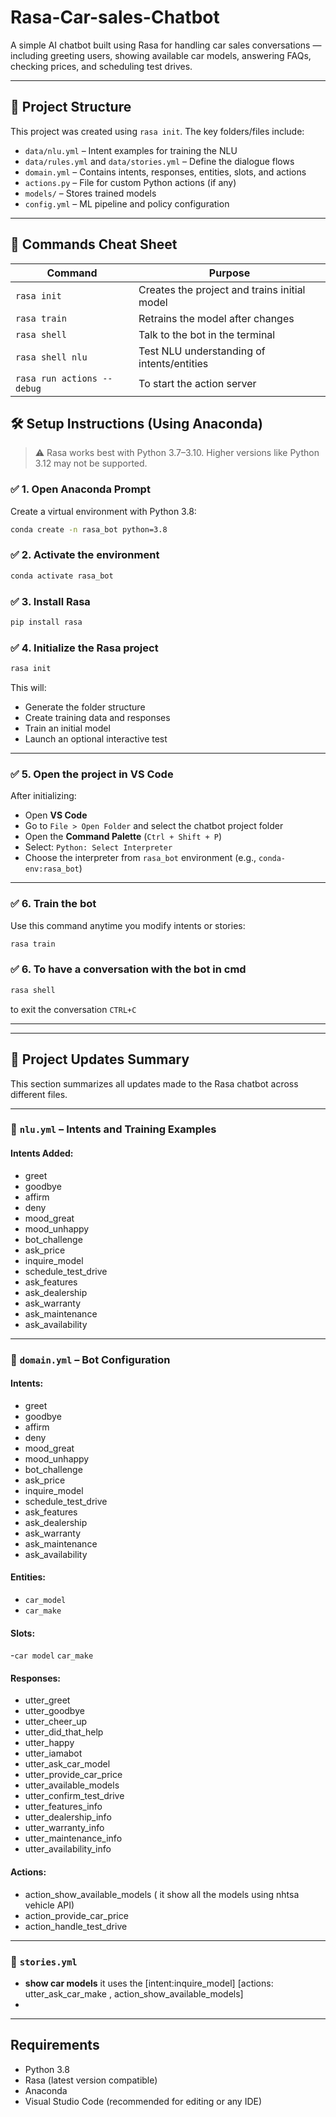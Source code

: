 # Rasa-Car-sales-Chatbot

A simple AI chatbot built using Rasa for handling car sales conversations — including greeting users, showing available car models, answering FAQs, checking prices, and scheduling test drives.

---

## 📁 Project Structure

This project was created using `rasa init`. The key folders/files include:

- `data/nlu.yml` – Intent examples for training the NLU
- `data/rules.yml` and `data/stories.yml` – Define the dialogue flows
- `domain.yml` – Contains intents, responses, entities, slots, and actions
- `actions.py` – File for custom Python actions (if any)
- `models/` – Stores trained models
- `config.yml` – ML pipeline and policy configuration

---
## 🚀 Commands Cheat Sheet

| Command               | Purpose                                       |
|------------------------|-----------------------------------------------|
| `rasa init`            | Creates the project and trains initial model  |
| `rasa train`           | Retrains the model after changes              |
| `rasa shell`           | Talk to the bot in the terminal               |
| `rasa shell nlu`       | Test NLU understanding of intents/entities    |
| `rasa run actions --debug`| To start the action server                 |



## 🛠️ Setup Instructions (Using Anaconda)

> ⚠️ Rasa works best with Python 3.7–3.10. Higher versions like Python 3.12 may not be supported.

### ✅ 1. Open Anaconda Prompt

Create a virtual environment with Python 3.8:

```bash
conda create -n rasa_bot python=3.8
```
### ✅ 2. Activate the environment
```bash
conda activate rasa_bot
```
### ✅ 3. Install Rasa
```bash
pip install rasa
```
### ✅ 4. Initialize the Rasa project
```bash
rasa init
```
This will:
- Generate the folder structure
- Create training data and responses
- Train an initial model
- Launch an optional interactive test

---

### ✅ 5. Open the project in VS Code

After initializing:
- Open **VS Code**
- Go to `File > Open Folder` and select the chatbot project folder
- Open the **Command Palette** (`Ctrl + Shift + P`)
- Select: `Python: Select Interpreter`
- Choose the interpreter from `rasa_bot` environment (e.g., `conda-env:rasa_bot`)

---
### ✅ 6. Train the bot

Use this command anytime you modify intents or stories:
```bash
rasa train
```
### ✅ 6. To have a conversation with the bot in cmd
```bash
rasa shell
```
to exit the conversation `CTRL+C`

---
---

## 🔄 Project Updates Summary

This section summarizes all updates made to the Rasa chatbot across different files.

---

### 📄 `nlu.yml` – Intents and Training Examples

#### Intents Added:
  - greet
  - goodbye
  - affirm
  - deny
  - mood_great
  - mood_unhappy
  - bot_challenge
  - ask_price
  - inquire_model
  - schedule_test_drive
  - ask_features
  - ask_dealership
  - ask_warranty
  - ask_maintenance
  - ask_availability


---

### 📄 `domain.yml` – Bot Configuration

#### Intents:
  - greet
  - goodbye
  - affirm
  - deny
  - mood_great
  - mood_unhappy
  - bot_challenge
  - ask_price
  - inquire_model
  - schedule_test_drive
  - ask_features
  - ask_dealership
  - ask_warranty
  - ask_maintenance
  - ask_availability

#### Entities:
- `car_model`
- `car_make`

#### Slots:
-`car model`
`car_make`

#### Responses:
- utter_greet
- utter_goodbye
- utter_cheer_up
- utter_did_that_help
- utter_happy
- utter_iamabot
- utter_ask_car_model
- utter_provide_car_price
- utter_available_models
- utter_confirm_test_drive
- utter_features_info
- utter_dealership_info
- utter_warranty_info
- utter_maintenance_info
- utter_availability_info



#### Actions:
  - action_show_available_models ( it show all the models using nhtsa vehicle API)
  - action_provide_car_price
  - action_handle_test_drive

---

### 📄 `stories.yml`
- **show car models** it uses the [intent:inquire_model] [actions: utter_ask_car_make , action_show_available_models]
- 


---
## Requirements

- Python 3.8
- Rasa (latest version compatible)
- Anaconda
- Visual Studio Code (recommended for editing or any IDE)







